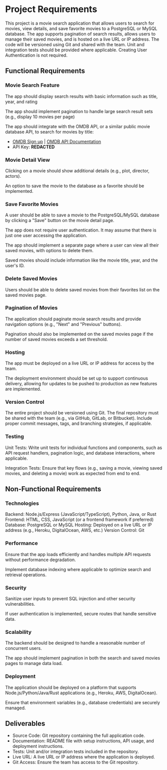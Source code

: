 # Project Requirements

This project is a movie search application that allows users to search for movies, view details, and save favorite movies to a PostgreSQL or MySQL database. The app supports pagination of search results, allows users to manage their saved movies, and is hosted on a live URL or IP address. The code will be versioned using Git and shared with the team. Unit and integration tests should be provided where applicable. Creating User Authentication is not required.

## Functional Requirements

### Movie Search Feature

The app should display search results with basic information such as title, year, and rating

The app should implement pagination to handle large search result sets (e.g., display 10 movies per page)

The app should integrate with the OMDB API, or a similar public movie database API, to search for movies by title:
  - [OMDB Sign up](https://www.omdbapi.com/apikey.aspx) | [OMDB API Documentation](https://www.omdbapi.com/)
  - API Key: **REDACTED**

### Movie Detail View

Clicking on a movie should show additional details (e.g., plot, director, actors).

An option to save the movie to the database as a favorite should be implemented.

### Save Favorite Movies

A user should be able to save a movie to the PostgreSQL/MySQL database by clicking a "Save" button on the movie detail page.

The app does not require user authentication. It may assume that there is just one user accessing the application.

The app should implement a separate page where a user can view all their saved movies, with options to delete them.

Saved movies should include information like the movie title, year, and the user's ID.

### Delete Saved Movies

Users should be able to delete saved movies from their favorites list on the saved movies page.

### Pagination of Movies

The application should paginate movie search results and provide navigation options (e.g., "Next" and "Previous" buttons).

Pagination should also be implemented on the saved movies page if the number of saved movies exceeds a set threshold.

### Hosting

The app must be deployed on a live URL or IP address for access by the team.

The deployment environment should be set up to support continuous delivery, allowing for updates to be pushed to production as new features are implemented.

### Version Control

The entire project should be versioned using Git. The final repository must be shared with the team (e.g., via GitHub, GitLab, or Bitbucket). Include proper commit messages, tags, and branching strategies, if applicable.

### Testing

Unit Tests: Write unit tests for individual functions and components, such as API request handlers, pagination logic, and database interactions, where applicable.

Integration Tests: Ensure that key flows (e.g., saving a movie, viewing saved movies, and deleting a movie) work as expected from end to end.

## Non-Functional Requirements

### Technologies

Backend: Node.js/Express (JavaScript/TypeScript), Python, Java, or Rust
Frontend: HTML, CSS, JavaScript (or a frontend framework if preferred)
Database: PostgreSQL or MySQL
Hosting: Deployed on a live URL or IP address (e.g., Heroku, DigitalOcean, AWS, etc.)
Version Control: Git

### Performance

Ensure that the app loads efficiently and handles multiple API requests without performance degradation.

Implement database indexing where applicable to optimize search and retrieval operations.

### Security

Sanitize user inputs to prevent SQL injection and other security vulnerabilities.

If user authentication is implemented, secure routes that handle sensitive data.

### Scalability

The backend should be designed to handle a reasonable number of concurrent users.

The app should implement pagination in both the search and saved movies pages to manage data load.

### Deployment

The application should be deployed on a platform that supports Node.js/Python/Java/Rust applications (e.g., Heroku, AWS, DigitalOcean).

Ensure that environment variables (e.g., database credentials) are securely managed.

## Deliverables

- Source Code: Git repository containing the full application code.
- Documentation: README file with setup instructions, API usage, and deployment instructions.
- Tests: Unit and/or integration tests included in the repository.
- Live URL: A live URL or IP address where the application is deployed.
- Git Access: Ensure the team has access to the Git repository.
